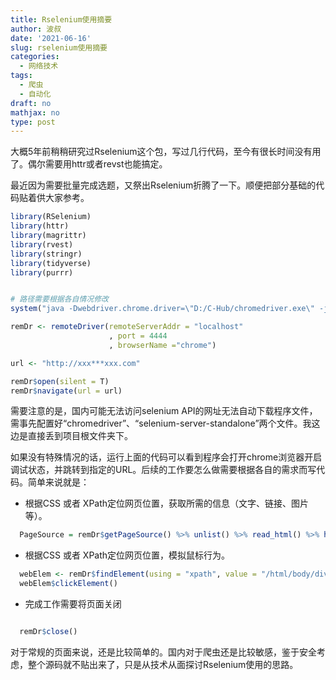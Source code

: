 ```yaml
---
title: Rselenium使用摘要
author: 波叔
date: '2021-06-16'
slug: rselenium使用摘要
categories:
  - 网络技术
tags:
  - 爬虫
  - 自动化
draft: no
mathjax: no
type: post
---
```


大概5年前稍稍研究过Rselenium这个包，写过几行代码，至今有很长时间没有用了。偶尔需要用httr或者revst也能搞定。

最近因为需要批量完成选题，又祭出Rselenium折腾了一下。顺便把部分基础的代码贴着供大家参考。

```r
library(RSelenium)
library(httr)
library(magrittr)
library(rvest)
library(stringr)
library(tidyverse)
library(purrr)


# 路径需要根据各自情况修改
system("java -Dwebdriver.chrome.driver=\"D:/C-Hub/chromedriver.exe\" -jar \"D:/C-Hub/selenium-server-standalone-3.9.1.jar\"",wait = FALSE,invisible = FALSE)

remDr <- remoteDriver(remoteServerAddr = "localhost" 
                      , port = 4444
                      , browserName ="chrome")

url <- "http://xxx***xxx.com"

remDr$open(silent = T)
remDr$navigate(url = url)

```

  需要注意的是，国内可能无法访问selenium API的网址无法自动下载程序文件，需事先配置好“chromedriver”、“selenium-server-standalone”两个文件。我这边是直接丢到项目根文件夹下。
  
  如果没有特殊情况的话，运行上面的代码可以看到程序会打开chrome浏览器开启调试状态，并跳转到指定的URL。后续的工作要怎么做需要根据各自的需求而写代码。简单来说就是：
  
  - 根据CSS 或者 XPath定位网页位置，获取所需的信息（文字、链接、图片等）。

```r
  PageSource = remDr$getPageSource() %>% unlist() %>% read_html() %>% html_nodes(xpath = "//*[@id=\"answer\"]") %>% html_text()

```

  - 根据CSS 或者 XPath定位网页位置，模拟鼠标行为。
  
```r
  webElem <- remDr$findElement(using = "xpath", value = "/html/body/div[1]/div/div[3]/div[1]/div[6]/a[2]")
  webElem$clickElement()
```
  
  - 完成工作需要将页面关闭
  
```r 

  remDr$close()

```

  对于常规的页面来说，还是比较简单的。国内对于爬虫还是比较敏感，鉴于安全考虑，整个源码就不贴出来了，只是从技术从面探讨Rselenium使用的思路。
